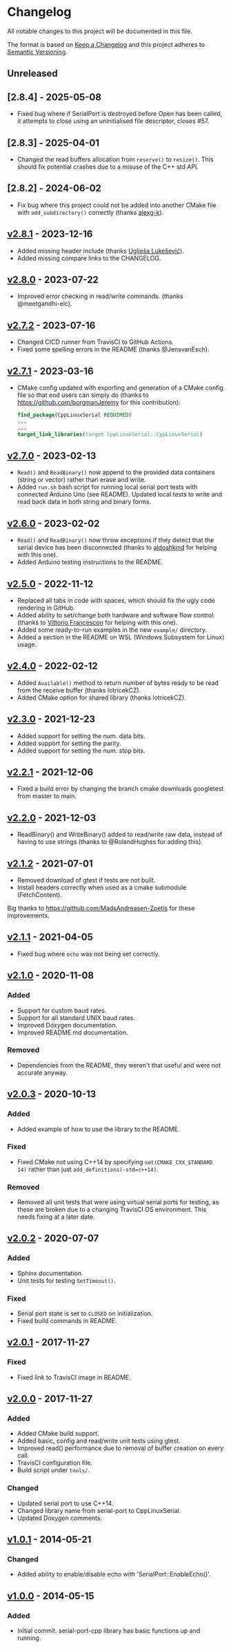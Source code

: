 # Changelog

All notable changes to this project will be documented in this file.

The format is based on [Keep a Changelog](http://keepachangelog.com/en/1.0.0/)
and this project adheres to [Semantic Versioning](http://semver.org/spec/v2.0.0.html).

## Unreleased

## [2.8.4] - 2025-05-08

- Fixed bug where if SerialPort is destroyed before Open has been called, it attempts to close using an uninitialised file descriptor, closes #57.

## [2.8.3] - 2025-04-01

- Changed the read buffers allocation from `reserve()` to `resize()`. This should fix potential crashes due to a misuse of the C++ std API.

## [2.8.2] - 2024-06-02

- Fix bug where this project could not be added into another CMake file with `add_subdirectory()` correctly (thanks [alexg-k](https://github.com/alexg-k)).

## [v2.8.1] - 2023-12-16

- Added missing header include (thanks [Uglješa Lukešević](https://github.com/ukicomputers)).
- Added missing compare links to the CHANGELOG.

## [v2.8.0] - 2023-07-22

- Improved error checking in read/write commands. (thanks @meetgandhi-eic).

## [v2.7.2] - 2023-07-16

- Changed CICD runner from TravisCI to GitHub Actions.
- Fixed some spelling errors in the README (thanks @JensvanEsch).

## [v2.7.1] - 2023-03-16

- CMake config updated with exporting and generation of a CMake config file so that end users can simply do (thanks to https://github.com/borgmanJeremy for this contribution):

    ```cmake
    find_package(CppLinuxSerial REQUIRED)
    ...
    ...
    target_link_libraries(target CppLinuxSerial::CppLinuxSerial)
    ```

## [v2.7.0] - 2023-02-13

- `Read()` and `ReadBinary()` now append to the provided data containers (string or vector) rather than erase and write.
- Added `run.sh` bash script for running local serial port tests with connected Arduino Uno (see README). Updated local tests to write and read back data in both string and binary forms.

## [v2.6.0] - 2023-02-02

- `Read()` and `ReadBinary()` now throw exceptions if they detect that the serial device has been disconnected (thanks to [aldoshkind](https://github.com/aldoshkind) for helping with this one).
- Added Arduino testing instructions to the README.

## [v2.5.0] - 2022-11-12

- Replaced all tabs in code with spaces, which should fix the ugly code rendering in GitHub.
- Added ability to set/change both hardware and software flow control (thanks to [Vittorio Francescon](https://github.com/VFrancescon/) for helping with this one).
- Added some ready-to-run examples in the new `example/` directory.
- Added a section in the README on WSL (Windows Subsystem for Linux) usage.

## [v2.4.0] - 2022-02-12

- Added `Available()` method to return number of bytes ready to be read from the receive buffer (thanks lotricekCZ).
- Added CMake option for shared library (thanks lotricekCZ).

## [v2.3.0] - 2021-12-23

- Added support for setting the num. data bits.
- Added support for setting the parity.
- Added support for setting the num. stop bits.

## [v2.2.1] - 2021-12-06

- Fixed a build error by changing the branch cmake downloads googletest from master to main.

## [v2.2.0] - 2021-12-03

- ReadBinary() and WriteBinary() added to read/write raw data, instead of having to use strings (thanks to @RolandHughes for adding this).

## [v2.1.2] - 2021-07-01

- Removed download of gtest if tests are not built.
- Install headers correctly when used as a cmake submodule (FetchContent).

Big thanks to https://github.com/MadsAndreasen-Zoetis for these improvements.

## [v2.1.1] - 2021-04-05

- Fixed bug where `echo` was not being set correctly.

## [v2.1.0] - 2020-11-08

### Added
- Support for custom baud rates.
- Support for all standard UNIX baud rates.
- Improved Doxygen documentation.
- Improved README.md documentation.

### Removed
- Dependencies from the README, they weren't that useful and were not accurate anyway.

## [v2.0.3] - 2020-10-13

### Added
- Added example of how to use the library to the README.

### Fixed
- Fixed CMake not using C++14 by specifying `set(CMAKE_CXX_STANDARD 14)` rather than just `add_definitions(-std=c++14)`.

### Removed
- Removed all unit tests that were using virtual serial ports for testing, as these are broken due to a changing TravisCI OS environment. This needs fixing at a later date.

## [v2.0.2] - 2020-07-07

### Added
- Sphinx documentation.
- Unit tests for testing `SetTimeout()`.

### Fixed
- Serial port state is set to `CLOSED` on initialization.
- Fixed build commands in README.

## [v2.0.1] - 2017-11-27

### Fixed
- Fixed link to TravisCI image in README.

## [v2.0.0] - 2017-11-27

### Added
- Added CMake build support.
- Added basic, config and read/write unit tests using gtest.
- Improved read() performance due to removal of buffer creation on every call.
- TravisCI configuration file.
- Build script under `tools/`.

### Changed
- Updated serial port to use C++14.
- Changed library name from serial-port to CppLinuxSerial.
- Updated Doxygen comments.

## [v1.0.1] - 2014-05-21
 
### Changed
- Added ability to enable/disable echo with 'SerialPort::EnableEcho()'.

## [v1.0.0] - 2014-05-15

### Added
- Initial commit. serial-port-cpp library has basic functions up and running.

[Unreleased]: https://github.com/mbedded-ninja/CppLinuxSerial/compare/v2.8.4...HEAD
[v2.8.4]: https://github.com/mbedded-ninja/CppLinuxSerial/compare/v2.8.3...v2.8.4
[v2.8.3]: https://github.com/mbedded-ninja/CppLinuxSerial/compare/v2.8.2...v2.8.3
[v2.8.2]: https://github.com/mbedded-ninja/CppLinuxSerial/compare/v2.8.1...v2.8.2
[v2.8.1]: https://github.com/mbedded-ninja/CppLinuxSerial/compare/v2.8.0...v2.8.1
[v2.8.0]: https://github.com/mbedded-ninja/CppLinuxSerial/compare/v2.7.2...v2.8.0
[v2.7.2]: https://github.com/mbedded-ninja/CppLinuxSerial/compare/v2.7.1...v2.7.2
[v2.7.1]: https://github.com/mbedded-ninja/CppLinuxSerial/compare/v2.7.0...v2.7.1
[v2.7.0]: https://github.com/mbedded-ninja/CppLinuxSerial/compare/v2.6.0...v2.7.0
[v2.6.0]: https://github.com/mbedded-ninja/CppLinuxSerial/compare/v2.5.0...v2.6.0
[v2.5.0]: https://github.com/mbedded-ninja/CppLinuxSerial/compare/v2.4.0...v2.5.0
[v2.4.0]: https://github.com/mbedded-ninja/CppLinuxSerial/compare/v2.3.0...v2.4.0
[v2.3.0]: https://github.com/mbedded-ninja/CppLinuxSerial/compare/v2.2.1...v2.3.0
[v2.2.1]: https://github.com/mbedded-ninja/CppLinuxSerial/compare/v2.2.0...v2.2.1
[v2.2.0]: https://github.com/mbedded-ninja/CppLinuxSerial/compare/v2.1.2...v2.2.0
[v2.1.2]: https://github.com/mbedded-ninja/CppLinuxSerial/compare/v2.1.1...v2.1.2
[v2.1.1]: https://github.com/mbedded-ninja/CppLinuxSerial/compare/v2.1.0...v2.1.1
[v2.1.0]: https://github.com/mbedded-ninja/CppLinuxSerial/compare/v2.0.3...v2.1.0
[v2.0.3]: https://github.com/mbedded-ninja/CppLinuxSerial/compare/v2.0.2...v2.0.3
[v2.0.2]: https://github.com/mbedded-ninja/CppLinuxSerial/compare/v2.0.1...v2.0.2
[v2.0.1]: https://github.com/mbedded-ninja/CppLinuxSerial/compare/v2.0.0...v2.0.1
[v2.0.0]: https://github.com/mbedded-ninja/CppLinuxSerial/compare/v1.0.1...v2.0.0
[v1.0.1]: https://github.com/mbedded-ninja/CppLinuxSerial/compare/v1.0.0...v1.0.1
[v1.0.0]: https://github.com/mbedded-ninja/CppLinuxSerial/compare/...v1.0.0
